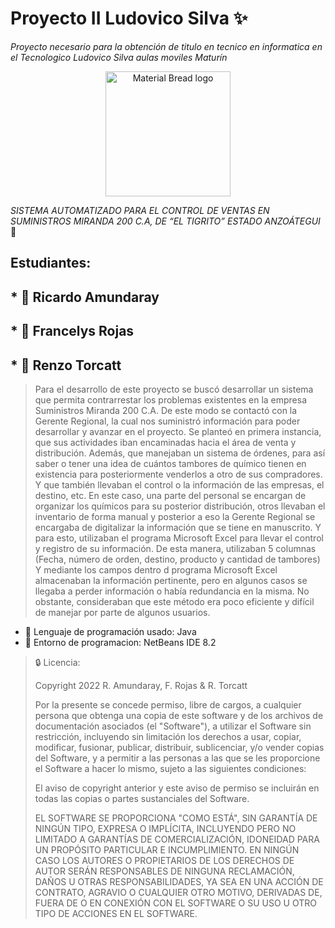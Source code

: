 # Proyecto II Ludovico Silva :sparkles:
_Proyecto necesario para la obtención de titulo en tecnico en informatica en el Tecnologico Ludovico Silva aulas moviles Maturín_


<p align="center">
<img width="200" src="https://i.ibb.co/yym6Vb1/logoludov.png" alt="Material Bread logo">
</p>


_SISTEMA AUTOMATIZADO PARA EL CONTROL DE VENTAS EN SUMINISTROS MIRANDA 200 C.A, DE “EL TIGRITO” ESTADO ANZOÁTEGUI_ :page_facing_up:
## Estudiantes:
  ## * :busts_in_silhouette: Ricardo Amundaray
  ## * :busts_in_silhouette: Francelys Rojas
  ## * :busts_in_silhouette: Renzo Torcatt


>Para el desarrollo de este proyecto se buscó desarrollar un sistema que permita contrarrestar los problemas existentes en la empresa Suministros Miranda 200 C.A.  De este modo se contactó con la Gerente Regional, la cual nos suministró información para poder desarrollar y avanzar en el proyecto. 
Se planteó en primera instancia, que sus actividades iban encaminadas hacia el área de venta y distribución. Además, que manejaban un sistema de órdenes, para así saber o tener una idea de cuántos tambores de químico tienen en existencia para posteriormente venderlos a otro de sus compradores. Y que también llevaban el control o la información de las empresas, el destino, etc.  En este caso, una parte del personal se encargan de organizar los químicos para su posterior distribución, otros llevaban el inventario de forma manual y posterior a eso la Gerente Regional se encargaba de digitalizar la información que se tiene en manuscrito. Y para esto, utilizaban el programa Microsoft Excel para llevar el control y registro de su información. De esta manera, utilizaban 5 columnas (Fecha, número de orden, destino, producto y cantidad de tambores) Y mediante los campos dentro d programa Microsoft Excel almacenaban la información pertinente, pero en algunos casos se llegaba a perder información o había redundancia en la misma. No obstante, consideraban que este método era poco eficiente y difícil de manejar por parte de algunos usuarios.

* :pushpin: Lenguaje de programación usado: Java
* :pushpin: Entorno de programacion: NetBeans IDE 8.2

>:lock: Licencia:
>
>Copyright 2022 R. Amundaray, F. Rojas & R. Torcatt
>
>Por la presente se concede permiso, libre de cargos, a cualquier persona que obtenga una copia de este software y de los archivos de documentación asociados (el "Software"), a utilizar el Software sin restricción, incluyendo sin limitación los derechos a usar, copiar, modificar, fusionar, publicar, distribuir, sublicenciar, y/o vender copias del Software, y a permitir a las personas a las que se les proporcione el Software a hacer lo mismo, sujeto a las siguientes condiciones:
>
>El aviso de copyright anterior y este aviso de permiso se incluirán en todas las copias o partes sustanciales del Software.
>
>EL SOFTWARE SE PROPORCIONA "COMO ESTÁ", SIN GARANTÍA DE NINGÚN TIPO, EXPRESA O IMPLÍCITA, INCLUYENDO PERO NO LIMITADO A GARANTÍAS DE COMERCIALIZACIÓN, IDONEIDAD PARA UN PROPÓSITO PARTICULAR E INCUMPLIMIENTO. EN NINGÚN CASO LOS AUTORES O PROPIETARIOS DE LOS DERECHOS DE AUTOR SERÁN RESPONSABLES DE NINGUNA RECLAMACIÓN, DAÑOS U OTRAS RESPONSABILIDADES, YA SEA EN UNA ACCIÓN DE CONTRATO, AGRAVIO O CUALQUIER OTRO MOTIVO, DERIVADAS DE, FUERA DE O EN CONEXIÓN CON EL SOFTWARE O SU USO U OTRO TIPO DE ACCIONES EN EL SOFTWARE.
